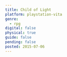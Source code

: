 ```yaml
---
title: Child of Light
platform: playstation-vita
genre:
  - rpg
digital: false
physical: true
guide: false
pending: false
posted: 2015-07-06
---
```

